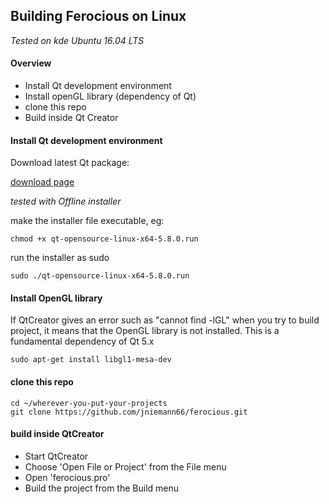 ## Building Ferocious on Linux 

*Tested on kde Ubuntu 16.04 LTS*

#### Overview
- Install Qt development environment
- Install openGL library (dependency of Qt)
- clone this repo
- Build inside Qt Creator

#### Install Qt development environment

Download latest Qt package:

[download page](https://www.qt.io/download-open-source/#section-2)

*tested with Offline installer*

make the installer file executable, eg:
~~~
chmod +x qt-opensource-linux-x64-5.8.0.run
~~~

run the installer as sudo
~~~
sudo ./qt-opensource-linux-x64-5.8.0.run
~~~

#### Install OpenGL library

If QtCreator gives an error such as "cannot find -lGL" when you try to build project,
it means that the OpenGL library is not installed. This is a fundamental dependency of Qt 5.x

~~~
sudo apt-get install libgl1-mesa-dev
~~~

#### clone this repo
~~~
cd ~/wherever-you-put-your-projects
git clone https://github.com/jniemann66/ferocious.git
~~~

#### build inside QtCreator
- Start QtCreator
- Choose 'Open File or Project' from the File menu
- Open 'ferocious.pro'
- Build the project from the Build menu